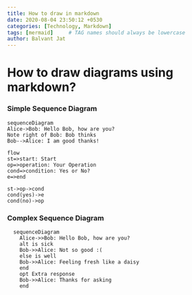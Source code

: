 ```yaml
---
title: How to draw in markdown
date: 2020-08-04 23:50:12 +0530
categories: [Technology, Markdown]
tags: [mermaid]     # TAG names should always be lowercase
author: Balvant Jat
---
```




# How to draw diagrams using markdown?

### Simple Sequence Diagram

```mermaid
sequenceDiagram
Alice->Bob: Hello Bob, how are you?
Note right of Bob: Bob thinks
Bob-->Alice: I am good thanks!
```



```mermaid
flow
st=>start: Start
op=>operation: Your Operation
cond=>condition: Yes or No?
e=>end

st->op->cond
cond(yes)->e
cond(no)->op
```



### Complex Sequence Diagram 

```mermaid
  sequenceDiagram
    Alice->>Bob: Hello Bob, how are you?
    alt is sick
    Bob->>Alice: Not so good :(
    else is well
    Bob->>Alice: Feeling fresh like a daisy
    end
    opt Extra response
    Bob->>Alice: Thanks for asking
    end
```

